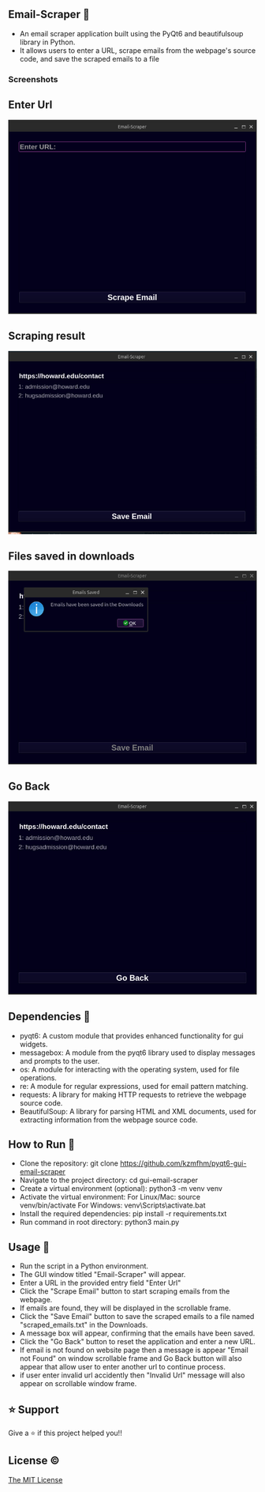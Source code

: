 ## Email-Scraper 🐬

- An email scraper application built using the PyQt6 and beautifulsoup library in Python. 
- It allows users to enter a URL, scrape emails from the webpage's source code, and save the scraped emails to a file

### Screenshots

## Enter Url
![Enter URL](<images/image1.png>)

## Scraping result
![Scraping emails](<images/image2.png>)

## Files saved in downloads
![Text Files being saved](<images/image3.png>)

## Go Back
![Go Back](<images/image4.png>)

## Dependencies 🐋

- pyqt6: A custom module that provides  enhanced functionality for gui widgets.
- messagebox: A module from the pyqt6 library used to display messages and prompts to the user.
- os: A module for interacting with the operating system, used for file operations.
- re: A module for regular expressions, used for email pattern matching.
- requests: A library for making HTTP requests to retrieve the webpage source code.
- BeautifulSoup: A library for parsing HTML and XML documents, used for extracting information from the webpage source code.

## How to Run 🪼

- Clone the repository: git clone https://github.com/kzmfhm/pyqt6-gui-email-scraper
- Navigate to the project directory: cd gui-email-scraper
- Create a virtual environment (optional): python3 -m venv venv
- Activate the virtual environment:
        For Linux/Mac: source venv/bin/activate
        For Windows: venv\Scripts\activate.bat
- Install the required dependencies: pip install -r requirements.txt
- Run command in root directory: python3 main.py

## Usage 🦢

- Run the script in a Python environment.
- The GUI window titled "Email-Scraper" will appear.
- Enter a URL in the provided entry field "Enter Url"
- Click the "Scrape Email" button to start scraping emails from the webpage.
- If emails are found, they will be displayed in the scrollable frame.
- Click the "Save Email" button to save the scraped emails to a file named "scraped_emails.txt" in the Downloads.
- A message box will appear, confirming that the emails have been saved.
- Click the "Go Back" button to reset the application and enter a new URL.
- If email is not found on website page then a message is appear "Email not Found" on window scrollable frame and Go Back      button will also appear that allow user to enter another url to continue process.
- if user enter invalid url accidently then "Invalid Url" message will also appear on scrollable window frame.

## ⭐️ Support

Give a ⭐️ if this project helped you!!

## License ©

[The MIT License](LICENSE)